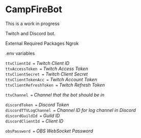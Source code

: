# CampFireBot
This is a work in progress

Twitch and Discord bot.

External Required Packages
Ngrok

.env variables

`ttvClientId =` *Twitch Client ID*  
`ttvAccessToken =` *Twitch Access Token*  
`ttvClientSecret =` *Twitch Client Secret*  
`ttvClientTokenAcc =` *Twitch Account Token*  
`ttvClientRefreshToken =` *Twitch Refresh Token*  

`ttvChannel =` *Channel that the bot should be in*  

`discordToken =` *Discord Token*  
`discordTTVLogChannel =` *Channel ID for log channel in Discord*  
`discordGuildId =` *Guild ID*  
`discordClientId =` *Client ID*  

`obsPassword =` *OBS WebSocket Password*  
